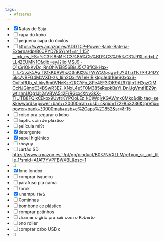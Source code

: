 ```yaml
---
tags:
  - Afazeres
---
```

- [x] Natas de Soja 
- [ ] capa do kobo 
- [ ] pequena capa do óculos
- [ ] https://www.amazon.es/ADDTOP-Power-Bank-Bateria-Externa/dp/B0CPYD78SY/ref=sr_1_15?__mk_es_ES=%C3%85M%C3%85%C5%BD%C3%95%C3%91&crid=LZLL42EUMN1O&dib=eyJ2IjoiMSJ9.-O1s6rjOkKvDq_RnOhlVBl856BisJ5K7BfiCikHqx-T_E755zk5AgTftOkKBRWhzO8nKI28dFWW5OpqgwhJVBTrzf1cFR4S4DY5kcVyBFG4MxVXD-zs_I6h2QxirWZeHIRjklgvJe4I16eSQxqxS-OvRoRUb_sLhky6m0VNeKze2RCYFq_8Pe4SF3lOK9AL97tjIbTiH2gzCjMCcNJGImoE34BSwR3EZ_XNxL4eST0M385eRepkBaYl_DniJgVmtHEZ9nwtIahnUOg1Jb2sVBVA5d2FrRGcxoXNy3kX-TIU.TB8FQlxCEkox9UvtkKYPOoLEz_kCjWqIyKGAWmxQMkc&dib_tag=se&keywords=power+bank+20000mah+usb+c&qid=1729853236&sprefix=power+bank+20000mah+usb+c%2Caps%2C852&sr=8-15
- [ ] coiso pra segurar o kobo
- [ ] haptic coin de plástico
- [ ] película mi9t
- [x] detergente
- [x] papel higiénico 
- [ ] shoyuy
- [ ] cartão SD https://www.amazon.es/-/pt/gp/product/B0B7NVXLLM/ref=ox_sc_act_title_1?smid=A1AT7YVPFBWXBL&psc=1
- [ ] 
- [x] fone london 
- [ ] comprar isqueiro
- [ ] parafuso pra cama 
- [ ] korok
- [x] Champu H&S
- [ ] Cominhas
- [ ] trombone de plástico
- [ ] comprar potinhos
- [ ] chamar o girio pra sair com o Roberto 
- [ ] ono roller
- [ ] comprar cabo USB c
- [ ] 





